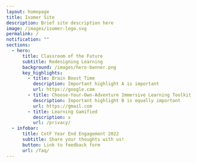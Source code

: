 ```yaml
---
layout: homepage
title: Isomer Site
description: Brief site description here
image: /images/isomer-logo.svg
permalink: /
notification: ""
sections:
  - hero:
      title: Classroom of the Future
      subtitle: Redesigning Learning
      background: /images/hero-banner.png
      key_highlights:
        - title: Brain Boost Time
          description: Important highlight A is important
          url: https://google.com
        - title: Choose-Your-Own-Adventure Immersive Learning Toolkit
          description: Important highlight B is equally important
          url: https://gmail.com
        - title: Learning Gamified
          description: x
          url: /privacy/
  - infobar:
      title: CotF Year End Engagement 2022
      subtitle: Share your thoughts with us!
      button: Link to feedback form
      url: /faq/
---
```

